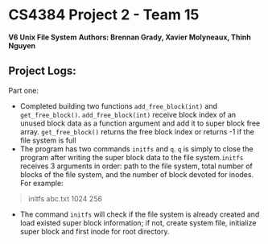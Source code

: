 # CS4384 Project 2 - Team 15
**V6 Unix File System**
**Authors: Brennan Grady, Xavier Molyneaux, Thinh Nguyen**

## Project Logs:

Part one:
- Completed building two functions `add_free_block(int)` and `get_free_block()`. `add_free_block(int)` receive block index of an unused block data as a function argument and add it to super block free array. `get_free_block()` returns the free block index or returns -1 if the file system is full
- The program has two commands `initfs` and `q`. `q` is simply to close the program after writing the super block data to the file system.`initfs` receives 3 arguments in order: path to the file system, total number of blocks of the file system, and the number of block devoted for inodes.
For example: 
> initfs abc.txt 1024 256
- The command `initfs` will check if the file system is already created and load existed super block information; if not, create system file, initialize super block and first inode for root directory.
